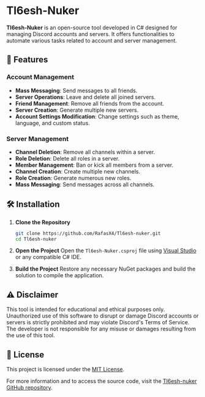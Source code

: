 # Tl6esh-Nuker

**Tl6esh-Nuker** is an open-source tool developed in C# designed for managing Discord accounts and servers. It offers functionalities to automate various tasks related to account and server management.

## 🚀 Features

### Account Management

- **Mass Messaging**: Send messages to all friends.
- **Server Operations**: Leave and delete all joined servers.
- **Friend Management**: Remove all friends from the account.
- **Server Creation**: Generate multiple new servers.
- **Account Settings Modification**: Change settings such as theme, language, and custom status.

### Server Management

- **Channel Deletion**: Remove all channels within a server.
- **Role Deletion**: Delete all roles in a server.
- **Member Management**: Ban or kick all members from a server.
- **Channel Creation**: Create multiple new channels.
- **Role Creation**: Generate numerous new roles.
- **Mass Messaging**: Send messages across all channels.

## 🛠️ Installation

1. **Clone the Repository**
   ```bash
   git clone https://github.com/RafasX4/Tl6esh-nuker.git
   cd Tl6esh-nuker
   ```

2. **Open the Project**
   Open the `Tl6esh-Nuker.csproj` file using [Visual Studio](https://visualstudio.microsoft.com/) or any compatible C# IDE.

3. **Build the Project**
   Restore any necessary NuGet packages and build the solution to compile the application.

## ⚠️ Disclaimer

This tool is intended for educational and ethical purposes only. Unauthorized use of this software to disrupt or damage Discord accounts or servers is strictly prohibited and may violate Discord's Terms of Service. The developer is not responsible for any misuse or damages resulting from the use of this tool.

## 📄 License

This project is licensed under the [MIT License](License).

For more information and to access the source code, visit the [Tl6esh-nuker GitHub repository](https://github.com/RafasX4/Tl6esh-nuker).

